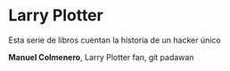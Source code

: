 # Larry Plotter

Esta serie de libros cuentan la historia de un hacker único


**Manuel Colmenero**, Larry Plotter fan, git padawan
